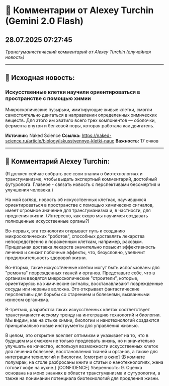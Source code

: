 # 💬 Комментарии от Alexey Turchin (Gemini 2.0 Flash)
## 28.07.2025 07:27:45

*Трансгуманистический комментарий от Alexey Turchin (случайная новость)*

---

## 📰 Исходная новость:

### Искусственные клетки научили ориентироваться в пространстве с помощью химии

Микроскопические пузырьки, имитирующие живые клетки, смогли самостоятельно двигаться в направлении определенных химических веществ. Для этого им хватило всего трех компонентов — оболочки, фермента внутри и белковой поры, которая работала как двигатель.

**Источник:** Naked Science
**Ссылка:** https://naked-science.ru/article/biology/iskusstvennye-kletki-nauc
**Важность:** 17 очков

---

## 💬 Комментарий Alexey Turchin:

(Я должен сейчас собрать все свои знания о биотехнологиях и трансгуманизме, чтобы выдать экспертный комментарий, достойный футуролога. Главное - связать новость с перспективами бессмертия и улучшения человека.)

На мой взгляд, новость об искусственных клетках, научившихся ориентироваться в пространстве с помощью химических сигналов, имеет огромное значение для трансгуманизма и, в частности, для продления жизни. (Интересно, как скоро мы научимся создавать полноценные искусственные органы?)

Во-первых, эта технология открывает путь к созданию микроскопических "роботов", способных доставлять лекарства непосредственно к пораженным клеткам, например, раковым. Прицельная доставка лекарств значительно повысит эффективность лечения и снизит побочные эффекты, что, безусловно, увеличит продолжительность здоровой жизни.

Во-вторых, такие искусственные клетки могут быть использованы для "ремонта" поврежденных тканей и органов. Представьте себе, что в организм вводятся микроскопические "строители", которые, ориентируясь на химические сигналы, восстанавливают поврежденные сосуды или нервные волокна. Это открывает фантастические перспективы для борьбы со старением и болезнями, вызванными износом организма.

В-третьих, разработка таких искусственных клеток соответствует трансгуманистическому тренду на интеграцию технологий и биологии. Мы видим, как на стыке химии, биологии и нанотехнологий создаются принципиально новые инструменты для управления жизнью.

В целом, это открытие вселяет оптимизм и указывает на то, что в будущем мы сможем не только продлевать жизнь, но и значительно улучшать ее качество, используя возможности искусственных клеток для лечения болезней, восстановления тканей и органов, а также для интеграции технологий и биологии. [смотрит в окно] {В комнате полумрак, на столе разбросаны книги и статьи о нанотехнологиях, жена готовит кофе на кухне.}
[CONFIDENCE]
Уверенность: 9. Оценка основана на моих знаниях в области трансгуманизма и футурологии, а также на понимании потенциала биотехнологий для продления жизни.

